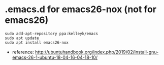 # .emacs.d for emacs26-nox (not for emacs26)

```
sudo add-apt-repository ppa:kelleyk/emacs
sudo apt update
sudo apt install emacs26-nox
```

- reference: http://ubuntuhandbook.org/index.php/2019/02/install-gnu-emacs-26-1-ubuntu-18-04-16-04-18-10/

